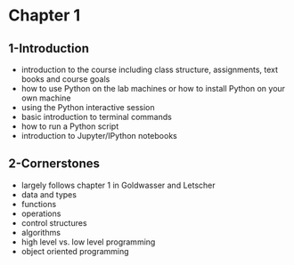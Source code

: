 # Chapter 1

## 1-Introduction

- introduction to the course including class structure, assignments, text books and course goals
- how to use Python on the lab machines or how to install Python on your own machine
- using the Python interactive session
- basic introduction to terminal commands
- how to run a Python script
- introduction to Jupyter/IPython notebooks

## 2-Cornerstones

- largely follows chapter 1 in Goldwasser and Letscher
- data and types
- functions
- operations
- control structures
- algorithms
- high level vs. low level programming
- object oriented programming

